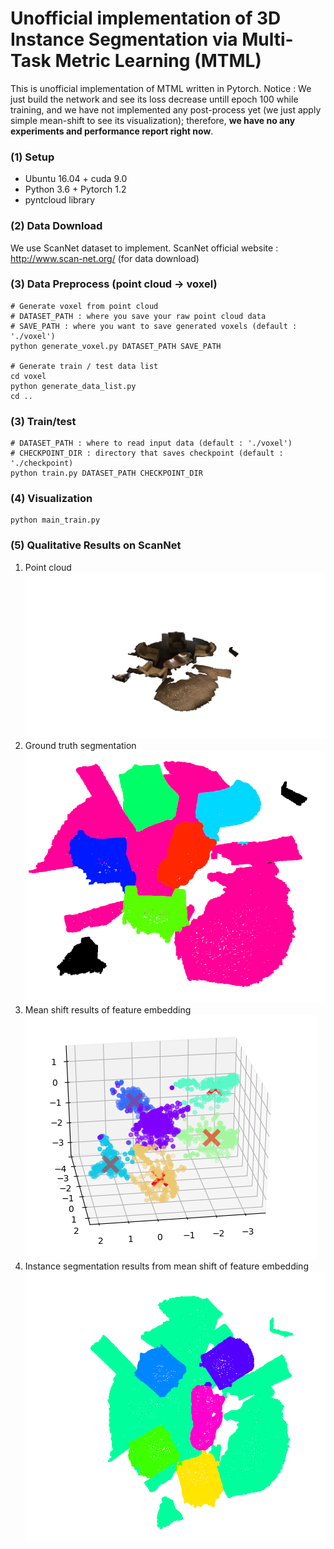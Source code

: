 # Unofficial implementation of 3D Instance Segmentation via Multi-Task Metric Learning (MTML)
This is unofficial implementation of MTML written in Pytorch.
Notice : We just build the network and see its loss decrease untill epoch 100 while training, and we have not implemented any post-process yet (we just apply simple mean-shift to see its visualization); therefore, **we have no any experiments and performance report right now**.

### (1) Setup
* Ubuntu 16.04 + cuda 9.0
* Python 3.6 + Pytorch 1.2
* pyntcloud library

### (2) Data Download
We use ScanNet dataset to implement.
ScanNet official website : http://www.scan-net.org/ (for data download)

### (3) Data Preprocess (point cloud -> voxel)
```
# Generate voxel from point cloud
# DATASET_PATH : where you save your raw point cloud data
# SAVE_PATH : where you want to save generated voxels (default : './voxel')
python generate_voxel.py DATASET_PATH SAVE_PATH 

# Generate train / test data list
cd voxel
python generate_data_list.py
cd ..
```

### (3) Train/test
```
# DATASET_PATH : where to read input data (default : './voxel')
# CHECKPOINT_DIR : directory that saves checkpoint (default : './checkpoint)
python train.py DATASET_PATH CHECKPOINT_DIR
```

### (4) Visualization
```
python main_train.py
```

### (5) Qualitative Results on ScanNet
1. Point cloud
![Arch Image](https://github.com/FishWantToFly/MTML_pytorch_implementation/blob/master/images/point%20cloud.png)
2. Ground truth segmentation
![Arch Image](https://github.com/FishWantToFly/MTML_pytorch_implementation/blob/master/images/gt.png)
3. Mean shift results of feature embedding
![Arch Image](https://github.com/FishWantToFly/MTML_pytorch_implementation/blob/master/images/mean%20shift.png)
4. Instance segmentation results from mean shift of feature embedding
![Arch Image](https://github.com/FishWantToFly/MTML_pytorch_implementation/blob/master/images/mean%20shift%20prediction.png)